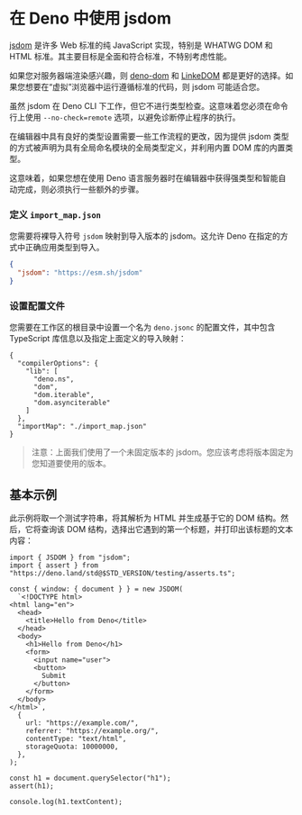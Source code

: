 # 在 Deno 中使用 jsdom

[jsdom](https://github.com/jsdom/jsdom) 是许多 Web 标准的纯 JavaScript
实现，特别是 WHATWG DOM 和 HTML
标准。其主要目标是全面和符合标准，不特别考虑性能。

如果您对服务器端渲染感兴趣，则 [deno-dom](./deno_dom.md) 和
[LinkeDOM](./linkedom.md)
都是更好的选择。如果您想要在“虚拟”浏览器中运行遵循标准的代码，则 jsdom
可能适合您。

虽然 jsdom 在 Deno CLI 下工作，但它不进行类型检查。这意味着您必须在命令行上使用
`--no-check=remote` 选项，以避免诊断停止程序的执行。

在编辑器中具有良好的类型设置需要一些工作流程的更改，因为提供 jsdom
类型的方式被声明为具有全局命名模块的全局类型定义，并利用内置 DOM 库的内置类型。

这意味着，如果您想在使用 Deno
语言服务器时在编辑器中获得强类型和智能自动完成，则必须执行一些额外的步骤。

### 定义 `import_map.json`

您需要将裸导入符号 `jsdom` 映射到导入版本的 jsdom。这允许 Deno
在指定的方式中正确应用类型到导入。

```json
{
  "jsdom": "https://esm.sh/jsdom"
}
```

### 设置配置文件

您需要在工作区的根目录中设置一个名为 `deno.jsonc` 的配置文件，其中包含
TypeScript 库信息以及指定上面定义的导入映射：

```jsonc
{
  "compilerOptions": {
    "lib": [
      "deno.ns",
      "dom",
      "dom.iterable",
      "dom.asynciterable"
    ]
  },
  "importMap": "./import_map.json"
}
```

> 注意：上面我们使用了一个未固定版本的
> jsdom。您应该考虑将版本固定为您知道要使用的版本。

## 基本示例

此示例将取一个测试字符串，将其解析为 HTML 并生成基于它的 DOM
结构。然后，它将查询该 DOM
结构，选择出它遇到的第一个标题，并打印出该标题的文本内容：

```ts, ignore
import { JSDOM } from "jsdom";
import { assert } from "https://deno.land/std@$STD_VERSION/testing/asserts.ts";

const { window: { document } } = new JSDOM(
  `<!DOCTYPE html>
<html lang="en">
  <head>
    <title>Hello from Deno</title>
  </head>
  <body>
    <h1>Hello from Deno</h1>
    <form>
      <input name="user">
      <button>
        Submit
      </button>
    </form>
  </body>
</html>`,
  {
    url: "https://example.com/",
    referrer: "https://example.org/",
    contentType: "text/html",
    storageQuota: 10000000,
  },
);

const h1 = document.querySelector("h1");
assert(h1);

console.log(h1.textContent);
```
